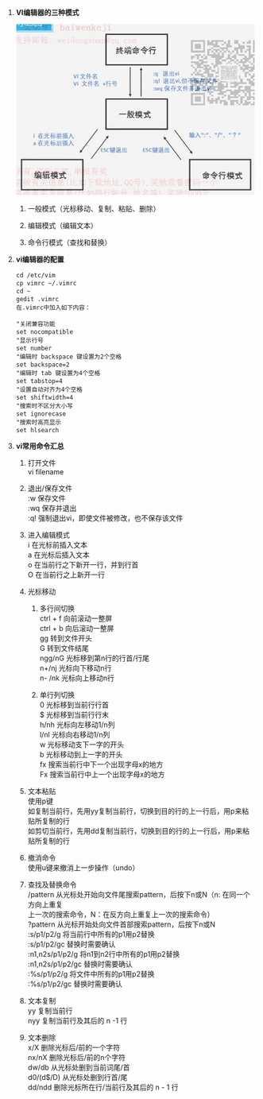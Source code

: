 1. **VI编辑器的三种模式**

   ![](image/vi三种模式.png)

   1. 一般模式（光标移动、复制、粘贴、删除）

   2. 编辑模式（编辑文本）

   3. 命令行模式（查找和替换）

2. **vi编辑器的配置**

   ```
   cd /etc/vim
   cp vimrc ~/.vimrc
   cd ~
   gedit .vimrc
   在.vimrc中加入如下内容：
   
   "关闭兼容功能
   set nocompatible 
   "显示行号
   set number
   "编辑时 backspace 键设置为2个空格
   set backspace=2
   "编辑时 tab 键设置为4个空格
   set tabstop=4
   "设置自动对齐为4个空格
   set shiftwidth=4
   "搜索时不区分大小写
   set ignorecase
   "搜索时高亮显示
   set hlsearch
   ```

3. **vi常用命令汇总**

   1. 打开文件<br>vi    filename

   2. 退出/保存文件<br>:w      保存文件<br>:wq    保存并退出<br>:q!      强制退出vi，即使文件被修改，也不保存该文件

   3. 进入编辑模式<br>i     在光标前插入文本<br>a    在光标后插入文本<br>o    在当前行之下新开一行，并到行首<br>O   在当前行之上新开一行

   4. 光标移动

      1. 多行间切换<br>ctrl + f                向前滚动一整屏<br>ctrl + b               向后滚动一整屏<br>gg                       转到文件开头<br>G                        转到文件结尾<br>ngg/nG              光标移到第n行的行首/行尾<br>n+/nj                  光标向下移动n行<br>n- /nk                 光标向上移动n行<br>

      2. 单行列切换<br>0          光标移到当前行行首<br>$          光标移到当前行行末<br>h/nh    光标向左移动1/n列<br>l/nl       光标向右移动1/n列<br>w          光标移动支下一字的开头<br>b           光标移动到上一字的开头 <br>fx          搜索当前行中下一个出现字母x的地方<br>Fx         搜索当前行中上一个出现字母x的地方

   5. 文本粘贴<br>使用p键<br>如复制当前行，先用yy复制当前行，切换到目的行的上一行后，用p来粘贴所复制的行<br>如剪切当前行，先用dd复制当前行，切换到目的行的上一行后，用p来粘贴所复制的行

   6. 撤消命令<br>使用u键来撤消上一步操作（undo）

   7. 查找及替换命令<br>/pattern                      从光标处开始向文件尾搜索pattern，后按下n或N（n: 在同一个方向上重复<br>                                     上一次的搜索命令，N：在反方向上重复上一次的搜索命令）<br>?pattern                      从光标开始处向文件首部搜索pattern，后按下n或N<br>:s/p1/p2/g                  将当前行中所有的p1用p2替换<br>:s/p1/p2/gc                替换时需要确认<br>:n1,n2s/p1/p2/g        将n1到n2行中所有的p1用p2替换<br>:n1,n2s/p1/p2/gc      替换时需要确认<br>:%s/p1/p2/g               将文件中所有的p1用p2替换<br>:%s/p1/p2/gc             替换时需要确认

   8. 文本复制<br>yy      复制当前行<br>nyy    复制当前行及其后的 n -1 行

   9. 文本删除<br>x/X                  删除光标后/前的一个字符<br>nx/nX              删除光标后/前的n个字符<br>dw/db            从光标处删到当前词尾/首<br>d0/(d$/D)       从光标处删到行首/尾<br>dd/ndd           删除光标所在行/当前行及其后的 n - 1 行


